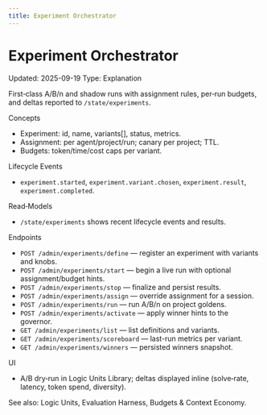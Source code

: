 ```yaml
---
title: Experiment Orchestrator
---
```


# Experiment Orchestrator
Updated: 2025-09-19
Type: Explanation

First‑class A/B/n and shadow runs with assignment rules, per‑run budgets, and deltas reported to `/state/experiments`.

Concepts
- Experiment: id, name, variants[], status, metrics.
- Assignment: per agent/project/run; canary per project; TTL.
- Budgets: token/time/cost caps per variant.

Lifecycle Events
- `experiment.started`, `experiment.variant.chosen`, `experiment.result`, `experiment.completed`.

Read‑Models
- `/state/experiments` shows recent lifecycle events and results.

Endpoints
- `POST /admin/experiments/define` — register an experiment with variants and knobs.
- `POST /admin/experiments/start` — begin a live run with optional assignment/budget hints.
- `POST /admin/experiments/stop` — finalize and persist results.
- `POST /admin/experiments/assign` — override assignment for a session.
- `POST /admin/experiments/run` — run A/B/n on project goldens.
- `POST /admin/experiments/activate` — apply winner hints to the governor.
- `GET /admin/experiments/list` — list definitions and variants.
- `GET /admin/experiments/scoreboard` — last-run metrics per variant.
- `GET /admin/experiments/winners` — persisted winners snapshot.

UI
- A/B dry‑run in Logic Units Library; deltas displayed inline (solve‑rate, latency, token spend, diversity).

See also: Logic Units, Evaluation Harness, Budgets & Context Economy.
